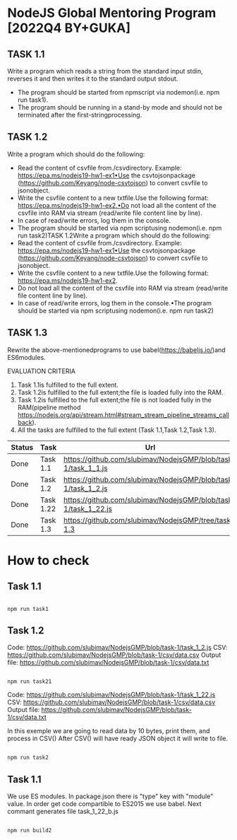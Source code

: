 # NodeJS Global Mentoring Program [2022Q4 BY+GUKA]
## TASK 1.1
Write a program which reads a string from the standard input stdin, reverses it and then writes it to the standard output stdout.
- The program should be started from npmscript via nodemon(i.e. npm run task1).
- The program should be running in a stand-by mode and should not be terminated after the first-stringprocessing.

## TASK 1.2
Write a program which should do the following:
- Read the content of csvfile from./csvdirectory. Example: https://epa.ms/nodejs19-hw1-ex1•Use the csvtojsonpackage (https://github.com/Keyang/node-csvtojson) to convert csvfile to jsonobject.
- Write the csvfile content to a new txtfile.Use the following format: https://epa.ms/nodejs19-hw1-ex2.•Do not load all the content of the csvfile into RAM via stream (read/write file content line by line).
- In case of read/write errors, log them in the console.
- The program should be started via npm scriptusing nodemon(i.e. npm run task2)TASK 1.2Write a program which should do the following:
- Read the content of csvfile from./csvdirectory. Example: https://epa.ms/nodejs19-hw1-ex1•Use the csvtojsonpackage (https://github.com/Keyang/node-csvtojson) to convert csvfile to jsonobject.
- Write the csvfile content to a new txtfile.Use the following format: https://epa.ms/nodejs19-hw1-ex2.
- Do not load all the content of the csvfile into RAM via stream (read/write file content line by line).
- In case of read/write errors, log them in the console.•The program should be started via npm scriptusing nodemon(i.e. npm run task2)

## TASK 1.3
Rewrite the above-mentionedprograms to use babel(https://babeljs.io/)and ES6modules.

EVALUATION CRITERIA
 1. Task 1.1is fulfilled to the full extent.
 2. Task 1.2is fulfilled to the full extent;the file is loaded fully into the RAM.
 3. Task 1.2is fulfilled to the full extent;the file is not loaded fully in the RAM(pipeline method https://nodejs.org/api/stream.html#stream_stream_pipeline_streams_callback).
 4. All the tasks are fulfilled to the full extent (Task 1.1,Task 1.2,Task 1.3).

Status | Task | Url
-----|-----|--------
Done | Task 1.1 | https://github.com/slubimav/NodejsGMP/blob/task-1/task_1_1.js
Done | Task 1.2 | https://github.com/slubimav/NodejsGMP/blob/task-1/task_1_2.js
Done | Task 1.22 | https://github.com/slubimav/NodejsGMP/blob/task-1/task_1_22.js
Done | Task 1.3 | https://github.com/slubimav/NodejsGMP/tree/task-1.3

# How to check

## Task 1.1

```

npm run task1

```

## Task 1.2

Code: https://github.com/slubimav/NodejsGMP/blob/task-1/task_1_2.js
CSV: https://github.com/slubimav/NodejsGMP/blob/task-1/csv/data.csv
Output file: https://github.com/slubimav/NodejsGMP/blob/task-1/csv/data.txt


```

npm run task21

```

Code: https://github.com/slubimav/NodejsGMP/blob/task-1/task_1_22.js
CSV: https://github.com/slubimav/NodejsGMP/blob/task-1/csv/data.csv
Output file: https://github.com/slubimav/NodejsGMP/blob/task-1/csv/data.txt

In this exemple we are going to read data by 10 bytes, print them, and process in CSV()
After CSV() will have ready JSON object it will write to file.


```

npm run task2

```

## Task 1.1

We use ES modules. In package.json there is "type" key with "module" value.
In order get code compartible to ES2015 we use babel.
Next commant generates file task_1_22_b.js

```

npm run build2

```